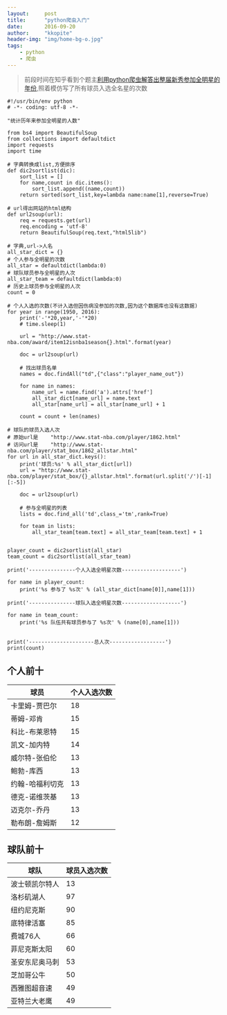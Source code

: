 ```yaml
---
layout:     post
title:      "python爬虫入门"
date:       2016-09-20
author:     "kkopite"
header-img: "img/home-bg-o.jpg"
tags:
    - python
    - 爬虫
---
```



> 前段时间在知乎看到个题主[利用python爬虫解答出整届新秀参加全明星的年份][1],照着模仿写了所有球员入选全名星的次数

```
#!/usr/bin/env python
# -*- coding: utf-8 -*-

"统计历年来参加全明星的人数"

from bs4 import BeautifulSoup
from collections import defaultdict
import requests
import time

# 字典转换成list,方便排序
def dic2sortlist(dic):
	sort_list = []
	for name,count in dic.items():
		sort_list.append((name,count))
	return sorted(sort_list,key=lambda name:name[1],reverse=True)

# url得出网站的html结构
def url2soup(url):
	req = requests.get(url)
	req.encoding = 'utf-8'
	return BeautifulSoup(req.text,"html5lib")

# 字典,url->人名
all_star_dict = {}		
# 个人参与全明星的次数				
all_star = defaultdict(lambda:0)	
# 球队球员参与全明星的人次	
all_star_team = defaultdict(lambda:0)
# 历史上球员参与全明星的人次	
count = 0								

# 个人入选的次数(不计入选但因伤病没参加的次数,因为这个数据库也没有这数据)
for year in range(1950, 2016):
	print('-'*20,year,'-'*20)
	# time.sleep(1)

	url = "http://www.stat-nba.com/award/item12isnba1season{}.html".format(year)

	doc = url2soup(url)

	# 找出球员名单
	names = doc.findAll("td",{"class":"player_name_out"})   

	for name in names:
		name_url = name.find('a').attrs['href']
		all_star_dict[name_url] = name.text
		all_star[name_url] = all_star[name_url] + 1	

	count = count + len(names)

# 球队的球员入选人次
# 原始url是	"http://www.stat-nba.com/player/1862.html"
# 访问url是	"http://www.stat-nba.com/player/stat_box/1862_allstar.html"
for url in all_star_dict.keys():
	print('球员:%s' % all_star_dict[url])
	url = "http://www.stat-nba.com/player/stat_box/{}_allstar.html".format(url.split('/')[-1][:-5])

	doc = url2soup(url)

	# 参与全明星的列表
	lists = doc.find_all('td',class_='tm',rank=True)

	for team in lists:
		all_star_team[team.text] = all_star_team[team.text] + 1


player_count = dic2sortlist(all_star)
team_count = dic2sortlist(all_star_team)

print('---------------个人入选全明星次数-------------------')

for name in player_count:
	print('%s 参与了 %s次' % (all_star_dict[name[0]],name[1]))

print('---------------球队入选全明星次数-------------------')

for name in team_count:
	print('%s 队伍共有球员参与了 %s次' % (name[0],name[1]))


print('---------------------总人次------------------')
print(count)
```

## 个人前十

|球员|个人入选次数|
|----|------------|
|卡里姆-贾巴尔|18|
|蒂姆-邓肯|15|
|科比-布莱恩特|15|
|凯文-加内特 |14|
|威尔特-张伯伦|13|
|鲍勃-库西|13|
|约翰-哈福利切克|13|
|德克-诺维茨基|13|
|迈克尔-乔丹|13|
|勒布朗-詹姆斯|12|

## 球队前十

|球队|球员入选次数|
|----|------------|
|波士顿凯尔特人|13|
|洛杉矶湖人|97|
|纽约尼克斯|90|
|底特律活塞|85|
|费城76人|66|
|菲尼克斯太阳|60|
|圣安东尼奥马刺|53|
|芝加哥公牛|50|
|西雅图超音速|49|
|亚特兰大老鹰|49|

  [1]: https://www.zhihu.com/question/49952469
